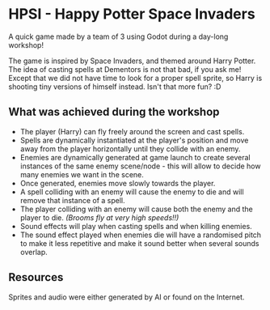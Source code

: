 # HPSI - Happy Potter Space Invaders

A quick game made by a team of 3 using Godot during a day-long workshop! 

The game is inspired by Space Invaders, and themed around Harry Potter. The idea of casting spells at Dementors is not that bad, if you ask me! Except that we did not have time to look for a proper spell sprite, so Harry is shooting tiny versions of himself instead. Isn't that more fun? :D

## What was achieved during the workshop

- The player (Harry) can fly freely around the screen and cast spells.
- Spells are dynamically instantiated at the player's position and move away from the player horizontally until they collide with an enemy.
- Enemies are dynamically generated at game launch to create several instances of the same enemy scene/node - this will allow to decide how many enemies we want in the scene.
- Once generated, enemies move slowly towards the player.
- A spell colliding with an enemy will cause the enemy to die and will remove that instance of a spell.
- The player colliding with an enemy will cause both the enemy and the player to die. _(Brooms fly at very high speeds!!)_
- Sound effects will play when casting spells and when killing enemies.
- The sound effect played when enemies die will have a randomised pitch to make it less repetitive and make it sound better when several sounds overlap.

## Resources

Sprites and audio were either generated by AI or found on the Internet.
